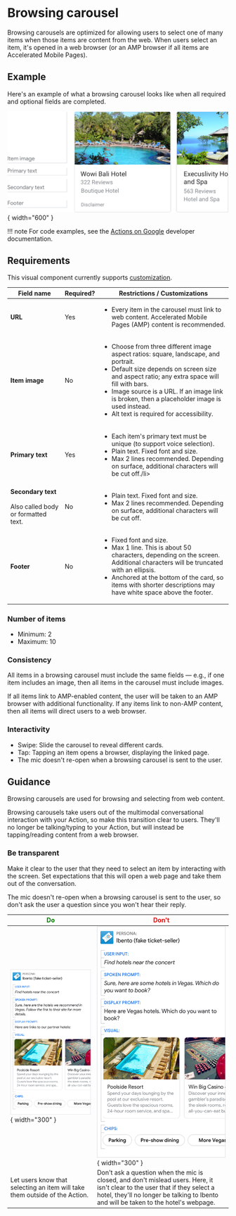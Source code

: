 # Browsing carousel

Browsing carousels are optimized for allowing users to select one of many items
when those items are content from the web. When users select an item, it's
opened in a web browser (or an AMP browser if all items are Accelerated Mobile
Pages).

## Example

Here's an example of what a browsing carousel looks like when all required and
optional fields are completed.

![Browsing carousel exmaple](../static/browsingcarouselmapped.png){ width="600" }

!!! note
    For code examples, see the
    [Actions on Google](https://developers.google.com/assistant/df-asdk/responses#basic_card)
    developer documentation.

## Requirements

This visual component currently supports [customization](customization.md).

Field name | Required? | Restrictions / Customizations
---|---|---
**URL** | Yes | <ul><li>Every item in the carousel must link to web content. Accelerated Mobile Pages (AMP) content is recommended.</li></ul>
**Item image** | No | <ul><li>Choose from three different image aspect ratios: square, landscape, and portrait.</li><li>Default size depends on screen size and aspect ratio; any extra space will fill with bars.</li><li>Image source is a URL. If an image link is broken, then a placeholder image is used instead.</li><li>Alt text is required for accessibility.</li></ul>
**Primary text** | Yes | <ul><li>Each item's primary text must be unique (to support voice selection).</li><li>Plain text. Fixed font and size.</li><li>Max 2 lines recommended. Depending on surface, additional characters will be cut off./li></ul>
**Secondary text**<br/><br/>Also called body or formatted text. | No | <ul><li>Plain text. Fixed font and size.</li><li>Max 2 lines recommended. Depending on surface, additional characters will be cut off.</li></ul>
**Footer** | No | <ul><li>Fixed font and size.</li><li>Max 1 line. This is about 50 characters, depending on the screen. Additional characters will be truncated with an ellipsis.</li><li>Anchored at the bottom of the card, so items with shorter descriptions may have white space above the footer.</li></ul>

### Number of items

- Minimum: 2
- Maximum: 10

### Consistency

All items in a browsing carousel must include the same fields — e.g., if one
item includes an image, then all items in the carousel must include images.

If all items link to AMP-enabled content, the user will be taken to an AMP
browser with additional functionality. If any items link to non-AMP content,
then all items will direct users to a web browser.

### Interactivity

- Swipe: Slide the carousel to reveal different cards.
- Tap: Tapping an item opens a browser, displaying the linked page.
- The mic doesn't re-open when a browsing carousel is sent to the user.

## Guidance

Browsing carousels are used for browsing and selecting from web content.

Browsing carousels take users out of the multimodal conversational interaction
with your Action, so make this transition clear to users. They'll no longer be
talking/typing to your Action, but will instead be tapping/reading content from
a web browser.

### Be transparent

Make it clear to the user that they need to select an item by interacting with
the screen. Set expectations that this will open a web page and take them out of
the conversation.

The mic doesn't re-open when a browsing carousel is sent to the user, so don't
ask the user a question since you won't hear their reply.

<span style="color: green;">Do</span> | <span style="color: red;">Don't</span>
---|---
![Be transparent do](../static/transparent-do.png){ width="300" } | ![Be transparent don't](../static/transparent-dont.png){ width="300" }
Let users know that selecting an item will take them outside of the Action. | Don't ask a question when the mic is closed, and don't mislead users. Here, it isn't clear to the user that if they select a hotel, they'll no longer be talking to Ibento and will be taken to the hotel's webpage.
